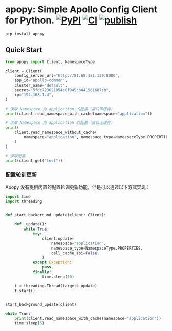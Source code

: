 # apopy: Simple Apollo Config Client for Python. [![PyPI](https://img.shields.io/pypi/v/apopy)](https://pypi.org/project/apopy/) [![CI](https://github.com/ringsaturn/apopy/actions/workflows/ci.yaml/badge.svg)](https://github.com/ringsaturn/apopy/actions/workflows/ci.yaml) [![publish](https://github.com/ringsaturn/apopy/actions/workflows/deploy.yaml/badge.svg)](https://github.com/ringsaturn/apopy/actions/workflows/deploy.yaml)

```bash
pip install apopy
```

## Quick Start

```python
from apopy import Client, NamespaceType

client = Client(
    config_server_url="http://81.68.181.139:8080",
    app_id="apollo-common",
    cluster_name="default",
    secret="5fdc723621054e0f945cb441561687eb",
    ip="192.168.1.4",
)

# 读取 Namespace 为 application 的配置（接口带缓存）
print(client.read_namespace_with_cache(namespace="application"))

# 读取 Namespace 为 application 的配置（接口无缓存）
print(
    client.read_namespace_without_cache(
        namespace="application", namespace_type=NamespaceType.PROPERTIES
    )
)

# 读取配置
print(client.get("test"))
```

### 配置轮训更新

Apopy 没有提供内置的配置轮训更新功能，但是可以通过以下方式实现：


```python
import time
import threading


def start_background_update(client: Client):

    def _update():
        while True:
            try:
                client.update(
                    namespace="application",
                    namespace_type=NamespaceType.PROPERTIES,
                    call_cache_api=False,
                )
            except Exception:
                pass
            finally:
                time.sleep(10)

    t = threading.Thread(target=_update)
    t.start()


start_background_update(client)

while True:
    print(client.read_namespace_with_cache(namespace="application"))
    time.sleep(5)
```
